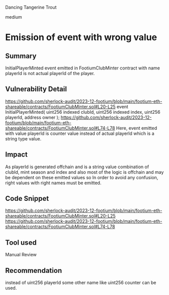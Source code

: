 Dancing Tangerine Trout

medium

# Emission of event with wrong value

## Summary
InitialPlayerMinted  event emitted in FootiumClubMinter contract with name playerId is not actual playerId of the player.

## Vulnerability Detail
https://github.com/sherlock-audit/2023-12-footium/blob/main/footium-eth-shareable/contracts/FootiumClubMinter.sol#L20-L25
event InitialPlayerMinted(
        uint256 indexed clubId,
        uint256 indexed index,
        uint256 playerId,
        address owner
    );
 https://github.com/sherlock-audit/2023-12-footium/blob/main/footium-eth-shareable/contracts/FootiumClubMinter.sol#L74-L78
 Here, event emitted with value playerId is counter value instead of actual playerId which is a string type value.

## Impact
As playerId is generated offchain and is a string value combination of clubId, mint season and index and also most of the logic is offchain and may be dependent on these emitted values so In order to avoid any confusion, right values with right names must be emitted.

## Code Snippet
https://github.com/sherlock-audit/2023-12-footium/blob/main/footium-eth-shareable/contracts/FootiumClubMinter.sol#L20-L25
https://github.com/sherlock-audit/2023-12-footium/blob/main/footium-eth-shareable/contracts/FootiumClubMinter.sol#L74-L78

## Tool used

Manual Review

## Recommendation
instead of uint256 playerId some other name like uint256 counter can be used.